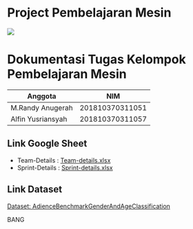 # Project Pembelajaran Mesin
![](https://gcdn.pbrd.co/images/Sfu3Q67dQrTF.png?o=1)

#  Dokumentasi Tugas Kelompok Pembelajaran Mesin

|Anggota|NIM  |
|--|--|
| M.Randy Anugerah| 201810370311051  |
| Alfin Yusriansyah| 201810370311057 |

## Link Google Sheet
* Team-Details : [Team-details.xlsx](https://docs.google.com/spreadsheets/d/1ZGLub06Egc3534LbhUZ0gYWxJcrhgx9JiFA2iumIiRg/edit?usp=sharing)
* Sprint-Details : [Sprint-details.xlsx](https://docs.google.com/spreadsheets/d/1mU32nh0Tg_QZ1Ap794dvF9F5E46-XGcqobITMUqDZ6Q/edit?usp=sharing) 

## Link Dataset
[Dataset: AdienceBenchmarkGenderAndAgeClassification](https://www.kaggle.com/ttungl/adience-benchmark-gender-and-age-classification)


BANG
 